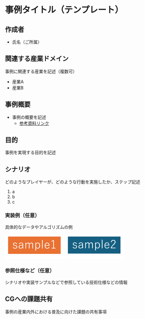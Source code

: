 # 事例タイトル（テンプレート）

## 作成者
- 氏名（ご所属）

## 関連する産業ドメイン
事例に関連する産業を記述（複数可）
- 産業A
- 産業B

## 事例概要
- 事例の概要を記述
  - [参考資料リンク](https://github.com/w3c-cg/mcm-jp/tree/main/reports)

## 目的
事例を実現する目的を記述

## シナリオ
どのようなプレイヤーが、どのような行動を実施したか、ステップ記述

1. a
2. b
3. c

### 実装例（任意）
具体的なデータやアルゴリズムの例

![画像貼り付け（sample1）](sample1.png)
![画像貼り付け（sample2）](sample2.png)

### 参照仕様など（任意）
シナリオや実装サンプルなどで参照している技術仕様などの情報

## CGへの課題共有
事例の産業内外における普及に向けた課題の共有事項



